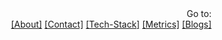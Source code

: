 <div align="right">Go to:</div>

<div align="right">
<a href="#About-Me">[About]</a>
<a href="#Connect-with-me-on">[Contact]</a>
<a href="#Tech-Stack">[Tech-Stack]</a>
<a href="#My-GitHub-Metrics">[Metrics]</a>
<a href="#Latest-Blogs">[Blogs]</a>
</div>
